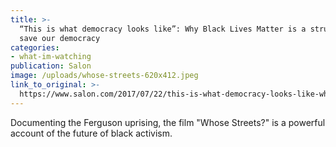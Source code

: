 ```yaml
---
title: >-
  “This is what democracy looks like”: Why Black Lives Matter is a struggle to
  save our democracy
categories: 
- what-im-watching
publication: Salon
image: /uploads/whose-streets-620x412.jpeg
link_to_original: >-
  https://www.salon.com/2017/07/22/this-is-what-democracy-looks-like-why-black-lives-matter-is-a-struggle-to-save-our-democracy/
---
```



Documenting the Ferguson uprising, the film "Whose Streets?" is a powerful account of the future of black activism.